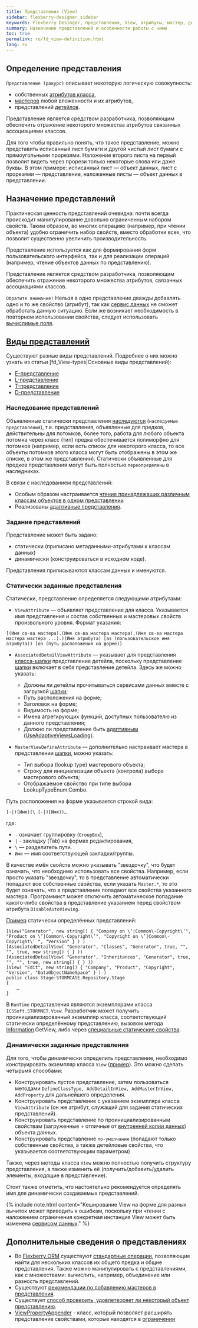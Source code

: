 ```yaml
---
title: Представления (View)
sidebar: flexberry-designer_sidebar
keywords: Flexberry Desinger, представления, View, атрибуты, мастер, детейл, наследование, пример
summary: Назначение представлений и особенности работы с ними
toc: true
permalink: ru/fd_view-definition.html
lang: ru
---
```

## Определение представления

`Представление (ракурс)` описывает некоторую логическую совокупность:
* собственных [атрибутов класса](fo_attributes-class-data.html),
* [мастеров](fd_key-concepts.html) любой вложенности и их атрибутов,
* представлений [детейлов](fd_key-concepts.html).

Представление является средством разработчика, позволяющим обеспечить отражение некоторого множества атрибутов связанных ассоциациями классов.

Для того чтобы правильно понять, что такое представление, можно представить исписанный лист бумаги и другой чистый лист бумаги с прямоугольными прорезями. Наложение второго листа на первый позволит видеть через прорези только некоторые слова или даже буквы. В этом примере: исписанный лист — объект данных, лист с прорезями — представление, наложенные листы — объект данных в представлении.

## Назначение представлений

Практическая ценность представлений очевидна: почти всегда происходит манипулирование довольно ограниченным набором свойств. Таким образом, во многих операциях (например, при чтении объекта) удобно ограничить набор свойств, вместо обработки всех, что позволит существенно увеличить производительность.

Представление используется как для формирования форм пользовательского интерфейса, так и для реализации операций (например, чтение объектов данных по представлению).

Представление является средством разработчика, позволяющим обеспечить отражение некоторого множества атрибутов, связанных ассоциациями классов.

`Обратите внимание!` Нельзя в одно представление дважды добавлять одно и то же свойство (атрибут), так как [сервис данных](fo_data-service.html) не сможет обработать данную ситуацию. Если же возникает необходимость в повторном использовании свойства, следует использовать [вычислимые поля](fo_not-stored-attributes.html).

## [Виды представлений](fd_view-types.html)

Существуют разные виды представлений. Подробнее о них можно узнать из статьи [fd_View-types|Основные виды представлений): 
* [E-представление](fd_e-view.html)
* [L-представление](fd_l-view.html)
* [T-представление](fd_t-view.html)
* [D-представление](fd_d-view.html)

### Наследование представлений

Объявленные статически представления [наследуются](fo_inheritance.html) (`наследуемые представления`), т.е. представления, объявленные для предков, действительны для потомков, более того, работа для любого объекта потомка через класс (тип) предка обеспечивается полиморфно для потомков (например, если есть список для некоторого класса, то все объекты потомков этого класса могут быть отображены в этом же списке, в этом же представлении). Статически объявленные для предков представления могут быть полностью `переопределены` в наследниках. 

В связи с наследованием представлений:
* Особым образом настраивается [чтение принадлежащих различным классам объектов в одном представлении](fo_reading-several-types-objects.html)
* Реализованы [адаптивные представления](fo_adaptive-views-for-details.html).

### Задание представлений

Представление может быть задано:
* статически (приписано метаданными-атрибутами к классам данных)
* динамически (конструироваться в исходном коде).

Представления приписываются классам данных и именуются.

### Статически заданные представления

Статически, представление определяется следующими атрибутами:

* `ViewAttribute` — объявляет представление для класса. Указывается имя представления и состав собственных и мастеровых свойств произвольного уровня. Формат указания: 

```
[(Имя св-ва мастера).(Имя св-ва мастера мастера).(Имя св-ва мастера мастера мастера ...).)(Имя атрибута) [as (пользовательское имя атрибута)) [on (путь расположения на форме))
```

* `AssociatedDetailViewAttribute` — указывает для представления [класса-шапки](fd_key-concepts.html) представление детейла, поскольку представление [шапки](fd_key-concepts.html) включает в себя представление детейла. Здесь же можно указать:
	* Должны ли детейлы прочитываться сервисами данных вместе с загрузкой [шапки](fd_key-concepts.html);
	* Путь расположения на форме;
	* Заголовок на форме;
	* Видимость на форме;
	* Имена агрегирующих функций, доступных пользователю из данного представления;
	* Должно ли представление быть [адаптивным (UseAdaptiveViewsLoading)](fo_adaptive-views-for-details.html).

* `MasterViewDefineAttribute` — дополнительно настраивает мастера в представлении [шапки](fd_key-concepts.html), можно указать:
	* Тип выбора (lookup type) мастерового объекта;
	* Строку для инициализации объекта (контрола) выбора мастерового объекта;
	* Отображаемое свойство при типе выбора LookupTypeEnum.Combo.

Путь расположения на форме указывается строкой вида:

```
[-|)[Имя)[\ [-|)[Имя))…
```

где:
* `-` означает группировку (`GroupBox`),
* `|` - закладку (Tab) на формах редактирования,
* `\` — разделитель пути. 
* `Имя` — имя соответствующей закладки/группы.

В качестве имён свойств можно указывать "звездочку", что будет означать, что необходимо использовать все свойства. Например, если просто указать "звездочку", то в представление автоматически попадают все собственные свойства, если указать `Master.*`, то это будет означать, что в представление попадают все свойства указанного мастера. Программист может отключить автоматическое попадание какого-либо свойства в представление указанием перед свойством атрибута `DisableAutoViewing`.

[Пример](https://github.com/Flexberry/FlexberryORM-DemoApp/blob/master/FlexberryORM/CDLIB/Objects/CDDA.cs) статически определённых представлений:

```
[View("Generator", new string[) { "Company on \‘|Common\-Copyright\’", "Product on \’|Common\-Copyright\’", "Copyright on \’|Common\-Copyright\’ ", "Version" } ) )
[AssociatedDetailView( "Generator", "Classes", "Generator", true, "", "", true, new string[) { } )) 
[AssociatedDetailView( "Generator", "Inheritances", "Generator", true, "", "", true, new string[) { } )) 
[View( "Edit", new string[) { "Company", "Product", "Copyright", "Version", "DataObjectNameSpace" } ) )
public class Stage:STORMCASE.Repository.Stage
{
	…
}
```

В `RunTime` представления являются экземплярами класса `ICSSoft.STORMNET.View`. Разработчик может получить проинициализированный экземпляр класса, соответствующий статически определённому представлению, вызовом метода [Information](fo_methods-class-information.html).GetView, либо через [специальные статические свойства](fo_static-view-accessors.html).

### Динамически заданные представления

Для того, чтобы динамически определить представление, необходимо конструировать экземпляр класса `View` ([пример](https://github.com/Flexberry/FlexberryORM-DemoApp/blob/master/FlexberryORM/CDLIB/CDADMTEST/Form1.cs|)). Это можно сделать четырьмя способами:
* Конструировать пустое представление, затем пользоваться методами `DefineClassType, AddDetailInView, AddMasterInView, AddProperty` для дальнейшего определения.
* Конструировать представление с указанием экземпляра класса `ViewAttribute` (он же атрибут, служащий для задания статических представлений).
* Конструировать представление по проинициализированным свойствам (загруженные + отличные от [внутренней копии данных](fo_data-object-copy.html)) объекта данных.
* Конструировать представление `по-умолчанию` (попадают только собственные свойства, а также детейловые свойства, что указывается соответствующим параметром) 

Также, через методы класса `View` можно полностью получить структуру представления, а также изменить её (получить/добавить/удалить элементы, входящие в представление).

Стоит также отметить, что настоятельно рекомендуется определять имя для динамически создаваемых представлений.

{% include note.html content="Кеширование View на форме для разных вычиток может приводить к ошибкам, поскольку при чтении с наложением ограничения конкретная инстанция View может быть изменена [сервисом данных](fo_data-service.html)." %}

## Дополнительные сведения о представлениях

* Во [Flexberry ORM](fo_flexberry-orm.html) существуют [стандартные операции](fo_view-operations.html), позволяющие найти для нескольких классов их общего предка и общие представления. Также можно манипулировать с представлениями, как с множествами: вычислить, например, объединение или разность представлений.
* Существуют [рекомендации по добавлению мастеров в представления](fd_masters-in-view.html).
* Существует [способ проверить, удовлетворяет ли некоторый объект представлению](fo_test-object-for-viewing.html).
* [ViewPropertyAppender](fo_view-property-appender.html) - класс, который позволяет расширять представление свойствами, которые находятся в [ограничении](fo_limit-function.html)
